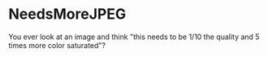 # NeedsMoreJPEG
You ever look at an image and think "this needs to be 1/10 the quality and 5 times more color saturated"?
